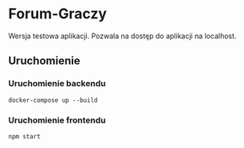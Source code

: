 # Forum-Graczy
Wersja testowa aplikacji. Pozwala na dostęp do aplikacji na localhost.

## Uruchomienie
### Uruchomienie backendu
```docker-compose up --build```
### Uruchomienie frontendu
```npm start```
